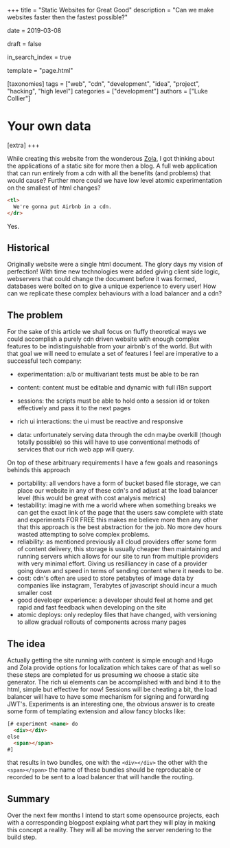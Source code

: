 +++
title = "Static Websites for Great Good"
description = "Can we make websites faster then the fastest possible?"

date = 2019-03-08

draft = false

in_search_index = true

template = "page.html"

[taxonomies]
tags = ["web", "cdn", "development", "idea", "project", "hacking", "high level"]
categories = ["development"]
authors = ["Luke Collier"]

# Your own data
[extra]
+++

While creating this website from the wonderous [Zola](https://www.getzola.org), I got thinking about the applications of a static site for more then a blog. A full web application that can run entirely from a cdn with all the benefits (and problems) that would cause? Further more could we have low level atomic experimentation on the smallest of html changes?

<!-- more -->

```html
<tl>
  We're gonna put Airbnb in a cdn.
</dr>
```

Yes.

## Historical
Originally website were a single html document. The glory days my vision of perfection!
With time new technologies were added giving client side logic, webservers that could change the document before it was formed, databases were bolted on to give a unique experience to every user!
How can we replicate these complex behaviours with a load balancer and a cdn?

## The problem
For the sake of this article we shall focus on fluffy theoretical ways we could accomplish a purely cdn driven website with enough complex features to be indistinguishable from your airbnb's of the world. But with that goal we will need to emulate a set of features I feel are imperative to a successful tech company:

- experimentation: a/b or multivariant tests must be able to be ran
- content: content must be editable and dynamic with full i18n support
- sessions: the scripts must be able to hold onto a session id or token effectively and pass it to the next pages
- rich ui interactions: the ui must be reactive and responsive

- data: unfortunately serving data through the cdn maybe overkill (though totally possible) so this will have to use conventional methods of services that our rich web app will query.

On top of these arbitruary requirements I have a few goals and reasonings behinds this approach

- portability: all vendors have a form of bucket based file storage, we can place our website in any of these cdn's and adjust at the load balancer level (this would be great with cost analysis metrics)
- testability: imagine with me a world where when something breaks we can get the exact link of the page that the users saw complete with state and experiments FOR FREE this makes me believe more then any other that this approach is the best abstraction for the job. No more dev hours wasted attempting to solve complex problems.
- reliability: as mentioned previously all cloud providers offer some form of content delivery, this storage is usually cheaper then maintaining and running servers which allows for our site to run from multiple providers with very minimal effort. Giving us resilliancey in case of a provider going down and speed in terms of sending content where it needs to be.
- cost: cdn's often are used to store petabytes of image data by companies like instagram, Terabytes of javascript should incur a much smaller cost
- good develoepr experience: a developer should feel at home and get rapid and fast feedback when developing on the site
- atomic deploys: only redeploy files that have changed, with versioning to allow gradual rollouts of components across many pages

## The idea
Actually getting the site running with content is simple enough and Hugo and Zola provide options for localization which takes care of that as well so these steps are completed for us presuming we choose a static site generator.
The rich ui elements can be accomplished with <your-favourite-front-end-tech-here> and bind it to the html, simple but effective for now!
Sessions will be cheating a bit, the load balancer will have to have some mechanism for signing and forwarding JWT's.
Experiments is an interesting one, the obvious answer is to create some form of templating extension and allow fancy blocks like:
```html
[# experiment <name> do
  <div></div>
else
  <span></span>
#]
```
that results in two bundles, one with the `<div></div>` the other with the `<span></span>` the name of these bundles should be reproducable or recorded to be sent to a load balancer that will handle the routing. 

## Summary
Over the next few months I intend to start some opensource projects, each with a corresponding blogpost explaing what part they will play in making this concept a reality. They will all be moving the server rendering to the build step.

